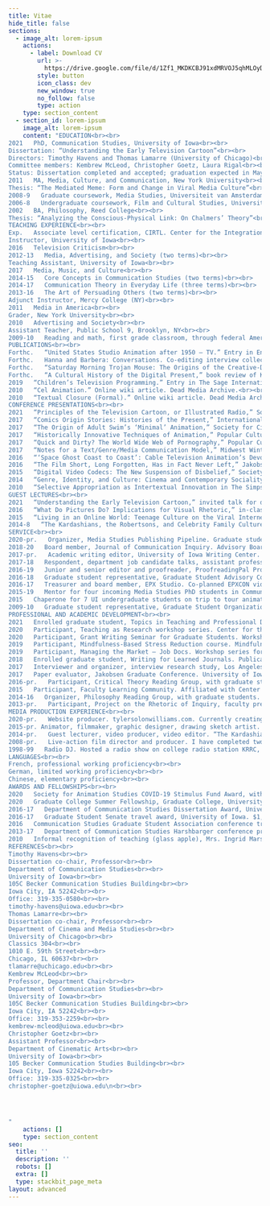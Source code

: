 ```yaml
---
title: Vitae
hide_title: false
sections:
  - image_alt: lorem-ipsum
    actions:
      - label: Download CV
        url: >-
          https://drive.google.com/file/d/1Zf1_MKDKCBJ91xdMRVOJ5qhMLOyDjHMx/view?usp=sharing
        style: button
        icon_class: dev
        new_window: true
        no_follow: false
        type: action
    type: section_content
  - section_id: lorem-ipsum
    image_alt: lorem-ipsum
    content: "EDUCATION<br><br>
2021   PhD, Communication Studies, University of Iowa<br><br>
Dissertation: “Understanding the Early Television Cartoon”<br><br>
Directors: Timothy Havens and Thomas Lamarre (University of Chicago)<br><br>
Committee members: Kembrew McLeod, Christopher Goetz, Laura Rigal<br><br>
Status: Dissertation completed and accepted; graduation expected in May<br><br><br><br>
2011   MA, Media, Culture, and Communication, New York University<br><br>
Thesis: “The Mediated Meme: Form and Change in Viral Media Culture”<br><br><br><br>
2008-9   Graduate coursework, Media Studies, Universiteit van Amsterdam, The Netherlands<br><br><br><br>
2006-8   Undergraduate coursework, Film and Cultural Studies, University of Minnesota<br><br><br><br>
2002   BA, Philosophy, Reed College<br><br>
Thesis: “Analyzing the Conscious-Physical Link: On Chalmers’ Theory”<br><br><br><br>
TEACHING EXPERIENCE<br><br>
Exp.   Associate level certification, CIRTL. Center for the Integration of Teaching and Learning, University of Iowa<br><br>
Instructor, University of Iowa<br><br>
2016   Television Criticism<br><br>
2012-13   Media, Advertising, and Society (two terms)<br><br>
Teaching Assistant, University of Iowa<br><br>
2017   Media, Music, and Culture<br><br>
2014-15   Core Concepts in Communication Studies (two terms)<br><br>
2014-17   Communication Theory in Everyday Life (three terms)<br><br>
2013-16   The Art of Persuading Others (two terms)<br><br>
Adjunct Instructor, Mercy College (NY)<br><br>
2011   Media in America<br><br>
Grader, New York University<br><br>
2010   Advertising and Society<br><br>
Assistant Teacher, Public School 9, Brooklyn, NY<br><br>
2009-10   Reading and math, first grade classroom, through federal America Reads / America Counts program<br><br>
PUBLICATIONS<br><br>
Forthc.   “United States Studio Animation after 1950 – TV.” Entry in Encyclopedia of Animation Studies. Edited by Eric Herhuth and Annabelle Honess Roe. Bloomsbury. Entry invited for forthcoming volume<br><br>
Forthc.   Hanna and Barbera: Conversations. Co-editing interview collection with Kevin Sandler. University Press of Mississippi. Securing permissions and preparing manuscript for forthcoming volume<br><br>
Forthc.   “Saturday Morning Trojan Mouse: The Origins of the Creative-Driven Television Cartoon.” With Lev Cantoral. In Animated Mischief: Thirty Years of Cartoon Subversiveness, 1988-2018, edited by Brian Duchaney and David Silverman. McFarland & Company. Chapter revised for forthcoming volume, awaiting final comments<br><br>
Forthc.   “A Cultural History of the Digital Present,” book review of Kenneth Cmiel and John Durham Peters, Promiscuous Knowledge: Information, Image, and Other Truth Games in History (2020). Journal of Communication Inquiry. Passed peer review, copy editing in advance of publication in forthcoming issue<br><br>
2019   “Children’s Television Programming.” Entry in The Sage International Encyclopedia of Mass Media and Society. Edited by Debra L. Merskin, Sage. Published<br><br>
2010   “Cel Animation.” Online wiki article. Dead Media Archive.<br><br>
2010   “Textual Closure (Formal).” Online wiki article. Dead Media Archive.<br><br>
CONFERENCE PRESENTATIONS<br><br>
2021   “Principles of the Television Cartoon, or Illustrated Radio,” Society for Animation Studies annual conference, New Orleans (accepted)<br><br>
2017   “Comics Origin Stories: Histories of the Present,” International Communication Association annual conference, San Diego<br><br>
2017   “The Origin of Adult Swim’s ‘Minimal’ Animation,” Society for Cinema and Media Studies annual conference, Chicago<br><br>
2017   “Historically Innovative Techniques of Animation,” Popular Culture Association annual conference, San Diego. Organized and chaired panel of four papers<br><br>
2017   “Quick and Dirty? The World Wide Web of Pornography,” Popular Culture Association annual conference, San Diego<br><br>
2017   “Notes for a Text/Genre/Media Communication Model,” Midwest Winter Workshop graduate conference, University of Iowa<br><br>
2016   “‘Space Ghost Coast to Coast’: Cable Television Animation’s Devolution or Evolution?” Society for Animation Studies annual conference, Singapore<br><br>
2016   “The Film Short, Long Forgotten, Has in Fact Never Left,” Jakobsen Graduate Conference, University of Iowa<br><br>
2015   “Digital Video Codecs: The New Suspension of Disbelief,” Society for Cinema and Media Studies annual conference, Montréal, Canada<br><br>
2014   “Genre, Identity, and Culture: Cinema and Contemporary Sociality,” Midwest Winter Workshop graduate conference, University of Illinois, Urbana-Champaign, IL<br><br>
2010   “Selective Appropriation as Intertextual Innovation in The Simpsons,” Comparative Literary and Cultural Studies Graduate Conference, Stony Brook University, Stony Brook, NY<br><br>
GUEST LECTURES<br><br>
2021   “Understanding the Early Television Cartoon,” invited talk for department colloquium. Communication Studies and Cinematic Arts, University of Iowa, currently preparing<br><br>
2016   “What Do Pictures Do? Implications for Visual Rhetoric,” in-class TA lecture. The Art of Persuading Others, University of Iowa<br><br>
2015   “Living in an Online World: Teenage Culture on the Viral Internet,” in-class TA lecture. Core Concepts in Communication Studies, University of Iowa, two years<br><br>
2014-8   “The Kardashians, the Robertsons, and Celebrity Family Cultures,” in-class TA lecture. Communication Theory in Everyday Life, University of Iowa, four years.<br><br>
SERVICE<br><br>
2020-pr.   Organizer, Media Studies Publishing Pipeline. Graduate student journal article writing group, University of Iowa<br><br>
2018-20   Board member, Journal of Communication Inquiry. Advisory Board, two years<br><br>
2017-pr.   Academic writing editor, University of Iowa Writing Center. Notable accomplishment: Proofread three UI nursing dissertations in APA style (Nadia Sabbagh Steinberg, Rebecca Dickinson, Miyeon Kim)<br><br>
2017-18   Respondent, department job candidate talks, assistant professor and associate professor positions. Department of Communication Studies, University of Iowa<br><br>
2016-19   Junior and senior editor and proofreader, ProofreadingPal Proofreading / Editing Services. Level 1 proofreader, level 2 Proofreader, and customer service representative. Notable accomplishment: Proofread over 300,000 total words in over 200 documents in all major writing styles<br><br>
2016-18   Graduate student representative, Graduate Student Advisory Committee. Department of Communication Studies, University of Iowa, two years<br><br>
2016-17   Treasurer and board member, EPX Studio. Co-planned EPXCON video game and animation conference, coordinated payments, and balanced budget<br><br>
2015-19   Mentor for four incoming Media Studies PhD students in Communication Studies. Department of Communication Studies, University of Iowa (Gavin Feller, Bailey Kelley, Alexander Koch, Brandon McCasland)<br><br>
2015   Chaperone for 7 UI undergraduate students on trip to tour animation and gaming studios. With animator Peter Chanthanakone. San Francisco, CA.<br><br>
2009-10   Graduate student representative, Graduate Student Organization. Department of Media, Culture, and Communication, New York University<br><br>
PROFESSIONAL AND ACADEMIC DEVELOPMENT<br><br>
2021   Enrolled graduate student, Topics in Teaching and Professional Development. Department of Rhetoric, University of Iowa<br><br>
2020   Participant, Teaching as Research workshop series. Center for the Integration of Teaching and Learning, University of Iowa. Developed TAR project for next teaching position, “Structuring Classroom Learning Communities”<br><br>
2020   Participant, Grant Writing Seminar for Graduate Students. Workshop series Graduate College, University of Iowa<br><br>
2019   Participant, Mindfulness-Based Stress Reduction course. Mindfulness Programs, University of Iowa Hospitals and Clinics, University of Iowa<br><br>
2019   Participant, Managing the Market – Job Docs. Workshop series for preparing job application documents, Graduate College, University of Iowa<br><br>
2018   Enrolled graduate student, Writing for Learned Journals. Publication preparation seminar, Graduate College, University of Iowa<br><br>
2017   Interviewer and organizer, interview research study, Los Angeles, CA. With IRB approval, spoke with 29 animation industry professionals and animation scholars as primary sources for dissertation research<br><br>
2017   Paper evaluator, Jakobsen Graduate Conference. University of Iowa<br><br>
2016-pr.   Participant, Critical Theory Reading Group, with graduate students. University of Iowa<br><br>
2015   Participant, Faculty Learning Community. Affiliated with Center for Teaching, University of Iowa<br><br>
2014-16   Organizer, Philosophy Reading Group, with graduate students. University of Iowa<br><br>
2013-pr.   Participant, Project on the Rhetoric of Inquiry, faculty pre-publication workshop series. Obermann Center, University of Iowa<br><br>
MEDIA PRODUCTION EXPERIENCE<br><br>
2020-pr.   Website producer. tylersolonwilliams.com. Currently creating professional web site with information technology professional Moneer Rifai<br><br>
2015-pr. Animator, filmmaker, graphic designer, drawing sketch artist. At Iowa, completed Introduction to Animation, animation production course with Peter Chanthanakone, University of Iowa. Created and edited animated/live action student film, using Autodesk Maya. Completed prerequisite coursework in Basic Drawing, a traditional figure drawing course using a variety of subjects, papers, and pencils, and Graphic Design I, a digital design course using Adobe Illustrator and Photoshop<br><br>
2014-pr.   Guest lecturer, video producer, video editor. “The Kardashians, the Robertsons, and Celebrity Family Cultures,” University of Iowa course guest lecture. Produced recording with assistance of media professional Peder Goodman<br><br>
2008-pr.   Live-action film director and producer. I have completed two student films with live action footage. The most recent is my Iowa student film, “Good Vibrations: Metamorphosis.” The first was for Filmmaking International, CREA video production course with Ellen Verhoeff, Universiteit van Amsterdam. Filmed live action student films with multiple actors, edited footage, exhibited film for campus screenings<br><br>
1998-99   Radio DJ. Hosted a radio show on college radio station KRRC, Reed College. Primarily played jazz and hip hop on CD and vinyl<br><br>
LANGUAGES<br><br>
French, professional working proficiency<br><br>
German, limited working proficiency<br><br>
Chinese, elementary proficiency<br><br>
AWARDS AND FELLOWSHIPS<br><br>
2020   Society for Animation Studies COVID-19 Stimulus Fund Award, with Kevin Sandler, Society for Animation Studies. $300<br><br>
2020   Graduate College Summer Fellowship, Graduate College, University of Iowa. $5,000<br><br>
2016-17   Department of Communication Studies Dissertation Award, University of Iowa. $800<br><br>
2016-17   Graduate Student Senate travel award, University of Iowa. $1,110 over two years<br><br>
2016   Communication Studies Graduate Student Association conference travel award. $165<br><br>
2013-17   Department of Communication Studies Harshbarger conference presentation travel award, University of Iowa. $3,000 over five years<br><br>
2010   Informal recognition of teaching (glass apple), Mrs. Ingrid Marshall, PS 9, Brooklyn, NY<br><br>
REFERENCES<br><br>
Timothy Havens<br><br>
Dissertation co-chair, Professor<br><br>
Department of Communication Studies<br><br>
University of Iowa<br><br>
105C Becker Communication Studies Building<br><br>
Iowa City, IA 52242<br><br>
Office: 319-335-0580<br><br>
timothy-havens@uiowa.edu<br><br>
Thomas Lamarre<br><br>
Dissertation co-chair, Professor<br><br>
Department of Cinema and Media Studies<br><br>
University of Chicago<br><br>
Classics 304<br><br>
1010 E. 59th Street<br><br>
Chicago, IL 60637<br><br>
tlamarre@uchicago.edu<br><br>
Kembrew McLeod<br><br>
Professor, Department Chair<br><br>
Department of Communication Studies<br><br>
University of Iowa<br><br>
105C Becker Communication Studies Building<br><br>
Iowa City, IA 52242<br><br>
Office: 319-353-2259<br><br>
kembrew-mcleod@uiowa.edu<br><br>
Christopher Goetz<br><br>
Assistant Professor<br><br>
Department of Cinematic Arts<br><br>
University of Iowa<br><br>
105 Becker Communication Studies Building<br><br>
Iowa City, Iowa 52242<br><br>
Office: 319-335-0325<br><br>
christopher-goetz@uiowa.edu\n<br><br>




"
    actions: []
    type: section_content
seo:
  title: ''
  description: ''
  robots: []
  extra: []
  type: stackbit_page_meta
layout: advanced
---
```

